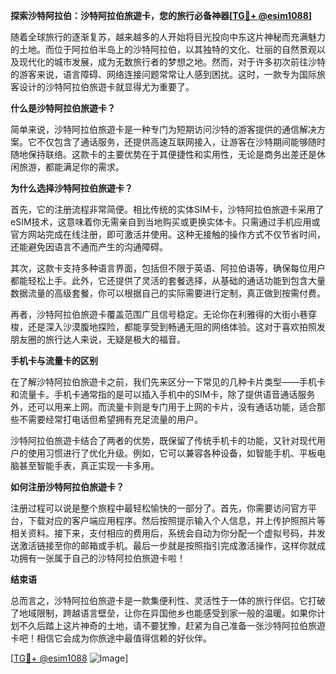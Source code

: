 **探索沙特阿拉伯：沙特阿拉伯旅遊卡，您的旅行必备神器[[TG💪+ @esim1088](https://t.me/s/esim1088)]**

随着全球旅行的逐渐复苏，越来越多的人开始将目光投向中东这片神秘而充满魅力的土地。而位于阿拉伯半岛上的沙特阿拉伯，以其独特的文化、壮丽的自然景观以及现代化的城市发展，成为无数旅行者的梦想之地。然而，对于许多初次前往沙特的游客来说，语言障碍、网络连接问题常常让人感到困扰。这时，一款专为国际旅客设计的沙特阿拉伯旅遊卡就显得尤为重要了。

**什么是沙特阿拉伯旅遊卡？**

简单来说，沙特阿拉伯旅遊卡是一种专门为短期访问沙特的游客提供的通信解决方案。它不仅包含了通话服务，还提供高速互联网接入，让游客在沙特期间能够随时随地保持联络。这款卡的主要优势在于其便捷性和实用性，无论是商务出差还是休闲旅游，都能满足你的需求。

**为什么选择沙特阿拉伯旅遊卡？**

首先，它的注册流程非常简便。相比传统的实体SIM卡，沙特阿拉伯旅遊卡采用了eSIM技术，这意味着你无需亲自到当地购买或更换实体卡。只需通过手机应用或官方网站完成在线注册，即可激活并使用。这种无接触的操作方式不仅节省时间，还能避免因语言不通而产生的沟通障碍。

其次，这款卡支持多种语言界面，包括但不限于英语、阿拉伯语等，确保每位用户都能轻松上手。此外，它还提供了灵活的套餐选择，从基础的通话功能到包含大量数据流量的高级套餐，你可以根据自己的实际需要进行定制，真正做到按需付费。

再者，沙特阿拉伯旅遊卡覆盖范围广且信号稳定。无论你在利雅得的大街小巷穿梭，还是深入沙漠腹地探险，都能享受到畅通无阻的网络体验。这对于喜欢拍照发朋友圈的旅行达人来说，无疑是极大的福音。

**手机卡与流量卡的区别**

在了解沙特阿拉伯旅遊卡之前，我们先来区分一下常见的几种卡片类型——手机卡和流量卡。手机卡通常指的是可以插入手机中的SIM卡，除了提供语音通话服务外，还可以用来上网。而流量卡则是专门用于上网的卡片，没有通话功能，适合那些不需要经常打电话但希望拥有充足流量的用户。

沙特阿拉伯旅遊卡结合了两者的优势，既保留了传统手机卡的功能，又针对现代用户的使用习惯进行了优化升级。例如，它可以兼容各种设备，如智能手机、平板电脑甚至智能手表，真正实现一卡多用。

**如何注册沙特阿拉伯旅遊卡？**

注册过程可以说是整个旅程中最轻松愉快的一部分了。首先，你需要访问官方平台，下载对应的客户端应用程序。然后按照提示输入个人信息，并上传护照照片等相关资料。接下来，支付相应的费用后，系统会自动为你分配一个虚拟号码，并发送激活链接至你的邮箱或手机。最后一步就是按照指引完成激活操作，这样你就成功拥有一张属于自己的沙特阿拉伯旅遊卡啦！

**结束语**

总而言之，沙特阿拉伯旅遊卡是一款集便利性、灵活性于一体的旅行伴侣。它打破了地域限制，跨越语言壁垒，让你在异国他乡也能感受到家一般的温暖。如果你计划不久后踏上这片神奇的土地，请不要犹豫，赶紧为自己准备一张沙特阿拉伯旅遊卡吧！相信它会成为你旅途中最值得信赖的好伙伴。

[[TG💪+ @esim1088](https://t.me/s/esim1088) ![Image](https://i.postimg.cc/4NQfJmqS/Snipaste-2025-05-13-00-14-12.png)]